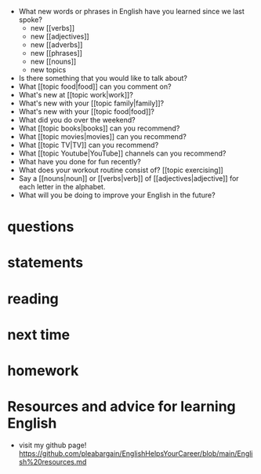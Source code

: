 
- What new words or phrases in English have you learned since we last spoke?
	- new [[verbs]]
	- new [[adjectives]]
	- new [[adverbs]]
	- new [[phrases]]
	- new [[nouns]]
	- new topics
- Is there something that you would like to talk about?
- What [[topic food|food]] can you comment on?
- What's new at [[topic work|work]]?
- What's new with your [[topic family|family]]?
- What's new with your [[topic food|food]]?
- What did you do over the weekend?
- What [[topic books|books]] can you recommend?
- What [[topic movies|movies]] can you recommend?
- What [[topic TV|TV]] can you recommend?
- What [[topic Youtube|YouTube]] channels can you recommend?
- What have you done for fun recently?
- What does your workout routine consist of? [[topic exercising]]
- Say a [[nouns|noun]] or [[verbs|verb]] of [[adjectives|adjective]] for each letter in the alphabet.
- What will you be doing to improve your English in the future?

# questions

# statements

# reading

# next time


# homework



# Resources and advice for learning English
* visit my github page! https://github.com/pleabargain/EnglishHelpsYourCareer/blob/main/English%20resources.md